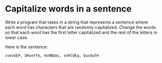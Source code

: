 # Capitalize words in a sentence

Write a program that takes in a string that represents a sentence where each word has characters that are randomly capitalized. Change the words so that each word has the first letter capitalized and the rest of the letters in lower case.

Here is the sentence:

    xsbvbEP, ORoeYYb, HsMBQeL, eVHlOEq, EwsXwTH